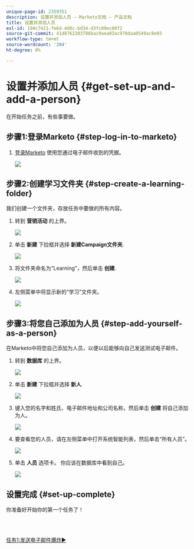 ```yaml
---
unique-page-id: 2359351
description: 设置并添加人员 — Marketo文档 — 产品文档
title: 设置并添加人员
exl-id: 194c7421-fe6d-4d8c-bd34-d3fc89ec80f2
source-git-commit: 41d8762203786bac9aea03ac978daa0549ac8e93
workflow-type: tm+mt
source-wordcount: '204'
ht-degree: 0%

---
```


# 设置并添加人员 {#get-set-up-and-add-a-person}

在开始任务之前，有些事要做。

## 步骤1:登录Marketo {#step-log-in-to-marketo}

1. [登录Marketo](https://app.marketo.com) 使用您通过电子邮件收到的凭据。

   ![](assets/one.png)

## 步骤2:创建学习文件夹 {#step-create-a-learning-folder}

我们创建一个文件夹，存放任务中要做的所有内容。

1. 转到 **营销活动** 的上界。

   ![](assets/two.png)

1. 单击 **新建** 下拉框并选择 **新建Campaign文件夹**.

   ![](assets/image2014-9-24-10-3a53-3a38.png)

1. 将文件夹命名为“Learning”，然后单击 **创建**.

   ![](assets/image2014-9-24-10-3a53-3a55.png)

1. 左侧菜单中将显示新的“学习”文件夹。

   ![](assets/image2014-9-24-10-3a54-3a9.png)

## 步骤3:将您自己添加为人员 {#step-add-yourself-as-a-person}

在Marketo中将您自己添加为人员，以便以后能够向自己发送测试电子邮件。

1. 转到 **数据库** 的上界。

   ![](assets/db.png)

1. 单击 **新建** 下拉框并选择 **新人**.

   ![](assets/seven.png)

1. 键入您的名字和姓氏、电子邮件地址和公司名称，然后单击 **创建** 将自己添加为人。

   ![](assets/eight.png)

1. 要查看您的人员，请在左侧菜单中打开系统智能列表，然后单击“所有人员”。

   ![](assets/nine.png)

1. 单击 **人员** 选项卡。 你应该在数据库中看到自己。

   ![](assets/ten.png)

## 设置完成 {#set-up-complete}

你准备好开始你的第一个任务了！

<br> 

[任务1:发送电子邮件爆炸►](/help/marketo/getting-started/quick-wins/send-an-email.md)
